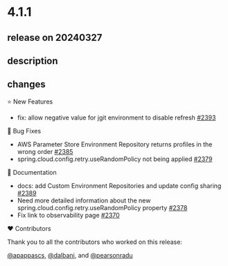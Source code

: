 # 4.1.1

## release on 20240327

## description

## changes

⭐ New Features

* fix: allow negative value for jgit environment to disable refresh <a href="https://github.com/spring-cloud/spring-cloud-config/pull/2393" data-hovercard-type="pull_request" data-hovercard-url="/spring-cloud/spring-cloud-config/pull/2393/hovercard">#2393</a>

🐞 Bug Fixes

* AWS Parameter Store Environment Repository returns profiles in the wrong order <a href="https://github.com/spring-cloud/spring-cloud-config/issues/2385" data-hovercard-type="issue" data-hovercard-url="/spring-cloud/spring-cloud-config/issues/2385/hovercard">#2385</a>
* spring.cloud.config.retry.useRandomPolicy not being applied <a href="https://github.com/spring-cloud/spring-cloud-config/issues/2379" data-hovercard-type="issue" data-hovercard-url="/spring-cloud/spring-cloud-config/issues/2379/hovercard">#2379</a>

📔 Documentation

* docs: add Custom Environment Repositories and update config sharing <a href="https://github.com/spring-cloud/spring-cloud-config/pull/2389" data-hovercard-type="pull_request" data-hovercard-url="/spring-cloud/spring-cloud-config/pull/2389/hovercard">#2389</a>
* Need more detailed information about the new spring.cloud.config.retry.useRandomPolicy property <a href="https://github.com/spring-cloud/spring-cloud-config/issues/2378" data-hovercard-type="issue" data-hovercard-url="/spring-cloud/spring-cloud-config/issues/2378/hovercard">#2378</a>
* Fix link to observability page <a href="https://github.com/spring-cloud/spring-cloud-config/pull/2370" data-hovercard-type="pull_request" data-hovercard-url="/spring-cloud/spring-cloud-config/pull/2370/hovercard">#2370</a>

❤️ Contributors

Thank you to all the contributors who worked on this release:

<a class="user-mention notranslate" data-hovercard-type="user" data-hovercard-url="/users/apappascs/hovercard" data-octo-click="hovercard-link-click" data-octo-dimensions="link_type:self" href="https://github.com/apappascs">@apappascs</a>, <a class="user-mention notranslate" data-hovercard-type="user" data-hovercard-url="/users/dalbani/hovercard" data-octo-click="hovercard-link-click" data-octo-dimensions="link_type:self" href="https://github.com/dalbani">@dalbani</a>, and <a class="user-mention notranslate" data-hovercard-type="user" data-hovercard-url="/users/pearsonradu/hovercard" data-octo-click="hovercard-link-click" data-octo-dimensions="link_type:self" href="https://github.com/pearsonradu">@pearsonradu</a>

